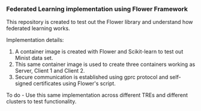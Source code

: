 ### Federated Learning implementation using Flower Framework
This repository is created to test out the Flower library and understand how federated learning works. 

Implementation details:
1. A container image is created with Flower and Scikit-learn to test out Minist data set.
2. This same container image is used to create three containers working as Server, Client 1 and Client 2.
3. Secure communication is established using gprc protocol and self-signed certificates using Flower's script. 

To do - 
Use this same implementation across different TREs and different clusters to test functionality. 

